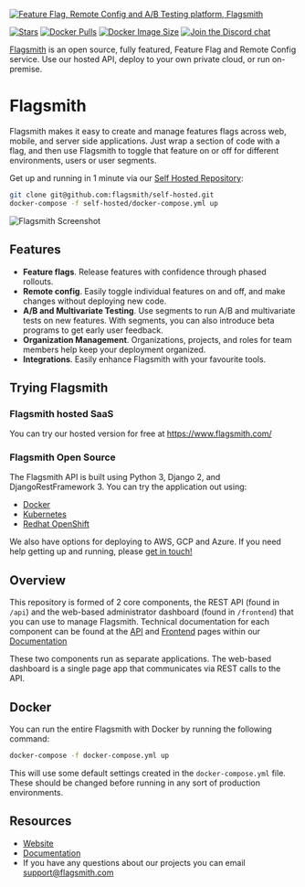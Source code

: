 [![Feature Flag, Remote Config and A/B Testing platform, Flagsmith](static-files/hero.png)](https://www.flagsmith.com/)

[![Stars](https://img.shields.io/github/stars/flagsmith/flagsmith)](https://github.com/Flagsmith/flagsmith/stargazers)
[![Docker Pulls](https://img.shields.io/docker/pulls/flagsmith/flagsmith)](https://hub.docker.com/u/flagsmith)
[![Docker Image Size](https://img.shields.io/docker/image-size/flagsmith/flagsmith)](https://hub.docker.com/u/flagsmith/flagsmith)
[![Join the Discord chat](https://img.shields.io/discord/517647859495993347)](https://discord.gg/hFhxNtXzgm)

[Flagsmith](https://www.flagsmith.com/) is an open source, fully featured, Feature Flag and Remote Config service. Use
our hosted API, deploy to your own private cloud, or run on-premise.

# Flagsmith

Flagsmith makes it easy to create and manage features flags across web, mobile, and server side applications. Just wrap
a section of code with a flag, and then use Flagsmith to toggle that feature on or off for different environments, users
or user segments.

Get up and running in 1 minute via our [Self Hosted Repository](https://github.com/Flagsmith/self-hosted):

```bash
git clone git@github.com:flagsmith/self-hosted.git
docker-compose -f self-hosted/docker-compose.yml up
```

![Flagsmith Screenshot](static-files/screenshot.png)

## Features

- **Feature flags**. Release features with confidence through phased rollouts.
- **Remote config**. Easily toggle individual features on and off, and make changes without deploying new code.
- **A/B and Multivariate Testing**. Use segments to run A/B and multivariate tests on new features. With segments, you
  can also introduce beta programs to get early user feedback.
- **Organization Management**. Organizations, projects, and roles for team members help keep your deployment organized.
- **Integrations**. Easily enhance Flagsmith with your favourite tools.

## Trying Flagsmith

### Flagsmith hosted SaaS

You can try our hosted version for free at https://www.flagsmith.com/

### Flagsmith Open Source

The Flagsmith API is built using Python 3, Django 2, and DjangoRestFramework 3. You can try the application out using:

- [Docker](/docker)
- [Kubernetes](https://github.com/Flagsmith/flagsmith-charts)
- [Redhat OpenShift](https://operatorhub.io/operator/flagsmith)

We also have options for deploying to AWS, GCP and Azure. If you need help getting up and running, please
[get in touch!](mailto:support@flagsmith.com)

## Overview

This repository is formed of 2 core components, the REST API (found in `/api`) and the web-based administrator dashboard
(found in `/frontend`) that you can use to manage Flagsmith. Technical documentation for each component can be found at
the [API](https://docs.flagsmith.com/deployment/locally-api) and
[Frontend](https://docs.flagsmith.com/deployment/locally-frontend) pages within our
[Documentation](https://docs.flagsmith.com/)

These two components run as separate applications. The web-based dashboard is a single page app that communicates via
REST calls to the API.

## Docker

You can run the entire Flagsmith with Docker by running the following command:

```bash
docker-compose -f docker-compose.yml up
```

This will use some default settings created in the `docker-compose.yml` file. These should be changed before
running in any sort of production environments.

## Resources

- [Website](https://www.flagsmith.com/)
- [Documentation](https://docs.flagsmith.com/)
- If you have any questions about our projects you can email [support@flagsmith.com](mailto:support@flagsmith.com)
